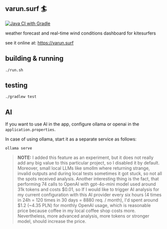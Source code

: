 ## varun.surf 🏄

[![Java CI with Gradle](https://github.com/pwittchen/varun.surf/actions/workflows/gradle.yml/badge.svg)](https://github.com/pwittchen/varun.surf/actions/workflows/gradle.yml)

weather forecast and real-time wind conditions dashboard for kitesurfers

see it online at: https://varun.surf

## building & running

```
./run.sh
```

## testing

```
./gradlew test
```

## AI

If you want to use AI in the app, configure ollama or openai in the `application.properties`.

In case of using ollama, start it as a separate service as follows:

```
ollama serve
```

> **NOTE:** I added this feature as an experiment, but it does not really add any big value to this particular project,
so I disabled it by default. Moreover, small local LLMs like smollm where returning strange, invalid outputs 
and during local tests sometimes it got stuck, so not all the spots received analysis. 
Another interesting thing is the fact, that performing 74 calls to OpenAI with gpt-4o-mini model 
used around 31k tokens and costs $0.01, so If I would like to trigger AI analysis 
for my current configuration with this AI provider every six hours 
(4 times in 24h = 120 times in 30 days = 8880 req. / month), I'd spent around \$1.2 (~4.35 PLN) 
for monthly OpenAI usage, which is reasonable price because coffee in my local coffee shop costs more.
Nevertheless, more advanced analysis, more tokens or stronger model, should increase the price.